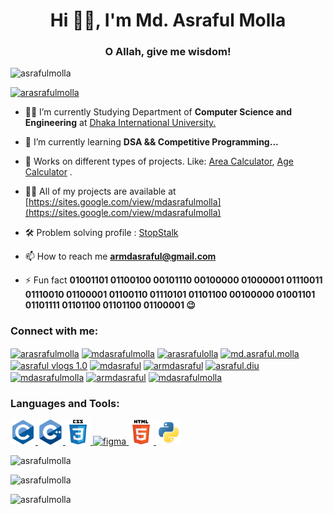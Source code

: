 <h1 align="center">Hi 🙋‍♂️, I'm Md. Asraful Molla</h1>
<h3 align="center">O Allah, give me wisdom!</h3>

<p align="left"> <img src="https://komarev.com/ghpvc/?username=asrafulmolla&label=Profile%20views&color=0e75b6&style=flat" alt="asrafulmolla" /> </p>


<p align="left"> <a href="https://twitter.com/arasrafulmolla" target="blank"><img src="https://img.shields.io/twitter/follow/arasrafulmolla?logo=twitter&style=for-the-badge" alt="arasrafulmolla" /></a> </p>

- 👨‍🎓 I’m currently Studying Department of **Computer Science and Engineering** at <a href="https://diu.ac/">Dhaka International University.</a>
- 🌱 I’m currently learning **DSA && Competitive Programming...**
- 🔭 Works on different types of projects. Like: <a href="https://github.com/asrafulmolla/Calculate_Area_of_different_types_of_shapes">Area Calculator</a>, <a href="https://github.com/asrafulmolla/Age_calculator">Age Calculator</a> .

- 👨‍💻 All of my projects are available at [https://sites.google.com/view/mdasrafulmolla](https://sites.google.com/view/mdasrafulmolla)
- 🛠️ Problem solving profile :  <a href="https://www.stopstalk.com/user/profile/mdasrafulmolla">StopStalk</a>

- 📫 How to reach me **armdasraful@gmail.com**

- ⚡ Fun fact **01001101 01100100 00101110 00100000 01000001 01110011 01110010 01100001 01100110 01110101 01101100 00100000 01001101 01101111 01101100 01101100 01100001 😉**

<h3 align="left">Connect with me:</h3>
<p align="left">
<a href="https://twitter.com/arasrafulmolla" target="blank"><img align="center" src="https://raw.githubusercontent.com/rahuldkjain/github-profile-readme-generator/master/src/images/icons/Social/twitter.svg" alt="arasrafulmolla" height="30" width="40" /></a>
<a href="https://linkedin.com/in/mdasrafulmolla" target="blank"><img align="center" src="https://raw.githubusercontent.com/rahuldkjain/github-profile-readme-generator/master/src/images/icons/Social/linked-in-alt.svg" alt="mdasrafulmolla" height="30" width="40" /></a>
<a href="https://fb.com/arasrafulolla" target="blank"><img align="center" src="https://raw.githubusercontent.com/rahuldkjain/github-profile-readme-generator/master/src/images/icons/Social/facebook.svg" alt="arasrafulolla" height="30" width="40" /></a>
<a href="https://instagram.com/md.asraful.molla" target="blank"><img align="center" src="https://raw.githubusercontent.com/rahuldkjain/github-profile-readme-generator/master/src/images/icons/Social/instagram.svg" alt="md.asraful.molla" height="30" width="40" /></a>
<a href="https://www.youtube.com/@asrafulvlogs1.0" target="blank"><img align="center" src="https://raw.githubusercontent.com/rahuldkjain/github-profile-readme-generator/master/src/images/icons/Social/youtube.svg" alt="asraful vlogs 1.0" height="30" width="40" /></a>
<a href="https://www.codechef.com/users/mdasraful" target="blank"><img align="center" src="https://cdn.jsdelivr.net/npm/simple-icons@3.1.0/icons/codechef.svg" alt="mdasraful" height="30" width="40" /></a>
<a href="https://www.hackerrank.com/armdasraful" target="blank"><img align="center" src="https://raw.githubusercontent.com/rahuldkjain/github-profile-readme-generator/master/src/images/icons/Social/hackerrank.svg" alt="armdasraful" height="30" width="40" /></a>
<a href="https://codeforces.com/profile/asraful.diu" target="blank"><img align="center" src="https://raw.githubusercontent.com/rahuldkjain/github-profile-readme-generator/master/src/images/icons/Social/codeforces.svg" alt="asraful.diu" height="30" width="40" /></a>
<a href="https://www.leetcode.com/mdasrafulmolla" target="blank"><img align="center" src="https://raw.githubusercontent.com/rahuldkjain/github-profile-readme-generator/master/src/images/icons/Social/leet-code.svg" alt="mdasrafulmolla" height="30" width="40" /></a>
<a href="https://www.hackerearth.com/@armdasraful" target="blank"><img align="center" src="https://raw.githubusercontent.com/rahuldkjain/github-profile-readme-generator/master/src/images/icons/Social/hackerearth.svg" alt="armdasraful" height="30" width="40" /></a>
<a href="https://discord.gg/mdasrafulmolla" target="blank"><img align="center" src="https://raw.githubusercontent.com/rahuldkjain/github-profile-readme-generator/master/src/images/icons/Social/discord.svg" alt="mdasrafulmolla" height="30" width="40" /></a>
</p>

<h3 align="left">Languages and Tools:</h3>
<p align="left"> <a href="https://www.cprogramming.com/" target="_blank" rel="noreferrer"> <img src="https://raw.githubusercontent.com/devicons/devicon/master/icons/c/c-original.svg" alt="c" width="40" height="40"/> </a> <a href="https://www.w3schools.com/cpp/" target="_blank" rel="noreferrer"> <img src="https://raw.githubusercontent.com/devicons/devicon/master/icons/cplusplus/cplusplus-original.svg" alt="cplusplus" width="40" height="40"/> </a> <a href="https://www.w3schools.com/css/" target="_blank" rel="noreferrer"> <img src="https://raw.githubusercontent.com/devicons/devicon/master/icons/css3/css3-original-wordmark.svg" alt="css3" width="40" height="40"/> </a> <a href="https://www.figma.com/" target="_blank" rel="noreferrer"> <img src="https://www.vectorlogo.zone/logos/figma/figma-icon.svg" alt="figma" width="40" height="40"/> </a> <a href="https://www.w3.org/html/" target="_blank" rel="noreferrer"> <img src="https://raw.githubusercontent.com/devicons/devicon/master/icons/html5/html5-original-wordmark.svg" alt="html5" width="40" height="40"/> </a> <a href="https://www.python.org" target="_blank" rel="noreferrer"> <img src="https://raw.githubusercontent.com/devicons/devicon/master/icons/python/python-original.svg" alt="python" width="40" height="40"/> </a> </p>

<div align="left">
<p><img src="https://github-readme-stats.vercel.app/api/top-langs?username=asrafulmolla&show_icons=true&locale=en&layout=compact" alt="asrafulmolla" /></p>
</div>
<div align="left">
<p><img src="https://github-readme-stats.vercel.app/api?username=asrafulmolla&show_icons=true&locale=en" alt="asrafulmolla" /></p>
</div>

<div align="left">
<p><img src="https://github-readme-streak-stats.herokuapp.com/?user=asrafulmolla&" alt="asrafulmolla" /></p>
</div>



